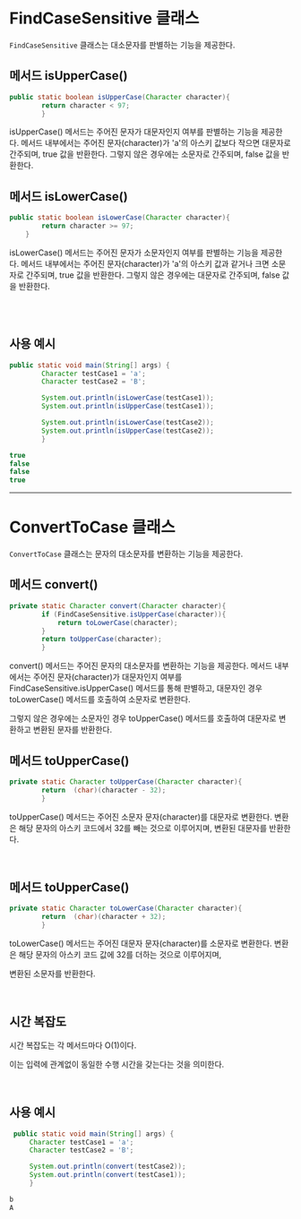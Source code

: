 # FindCaseSensitive 클래스
`FindCaseSensitive` 클래스는 대소문자를 판별하는 기능을 제공한다.


## 메서드 isUpperCase()

```java 
public static boolean isUpperCase(Character character){
        return character < 97;
        }
```

isUpperCase() 메서드는 주어진 문자가 대문자인지 여부를 판별하는 기능을 제공한다. 
메서드 내부에서는 주어진 문자(character)가 'a'의 아스키 값보다 작으면 대문자로 간주되며, true 값을 반환한다. 
그렇지 않은 경우에는 소문자로 간주되며, false 값을 반환한다.


## 메서드 isLowerCase()

```java 
public static boolean isLowerCase(Character character){
		return character >= 97;
	}
```

isLowerCase() 메서드는 주어진 문자가 소문자인지 여부를 판별하는 기능을 제공한다. 
메서드 내부에서는 주어진 문자(character)가 'a'의 아스키 값과 같거나 크면 소문자로 간주되며, true 값을 반환한다. 
그렇지 않은 경우에는 대문자로 간주되며, false 값을 반환한다.

<br>


<br>

## 사용 예시
```java
public static void main(String[] args) {
        Character testCase1 = 'a';
        Character testCase2 = 'B';

        System.out.println(isLowerCase(testCase1));
        System.out.println(isUpperCase(testCase1));

        System.out.println(isLowerCase(testCase2));
        System.out.println(isUpperCase(testCase2));
        }
```

```java
true
false
false
true 
```


----

# ConvertToCase 클래스
`ConvertToCase` 클래스는 문자의 대소문자를 변환하는 기능을 제공한다.


## 메서드 convert()

```java 
private static Character convert(Character character){
        if (FindCaseSensitive.isUpperCase(character)){
            return toLowerCase(character);
        }
        return toUpperCase(character);
        }
```
convert() 메서드는 주어진 문자의 대소문자를 변환하는 기능을 제공한다. 
메서드 내부에서는 주어진 문자(character)가 대문자인지 여부를 FindCaseSensitive.isUpperCase() 메서드를 통해 판별하고, 
대문자인 경우 toLowerCase() 메서드를 호출하여 소문자로 변환한다. 

그렇지 않은 경우에는 소문자인 경우 toUpperCase() 메서드를 호출하여 대문자로 변환하고 변환된 문자를 반환한다.
<br>

## 메서드 toUpperCase()

```java 
private static Character toUpperCase(Character character){
        return  (char)(character - 32);
        }
```
toUpperCase() 메서드는 주어진 소문자 문자(character)를 대문자로 변환한다. 
변환은 해당 문자의 아스키 코드에서 32를 빼는 것으로 이루어지며, 변환된 대문자를 반환한다.

<br>

## 메서드 toUpperCase()

```java 
private static Character toLowerCase(Character character){
        return  (char)(character + 32);
        }
```
toLowerCase() 메서드는 주어진 대문자 문자(character)를 소문자로 변환한다. 
변환은 해당 문자의 아스키 코드 값에 32를 더하는 것으로 이루어지며, 

변환된 소문자를 반환한다.

<br>

## 시간 복잡도

시간 복잡도는 각 메서드마다 O(1)이다. 

이는 입력에 관계없이 동일한 수행 시간을 갖는다는 것을 의미한다.

<br>

## 사용 예시
```java
 public static void main(String[] args) {
     Character testCase1 = 'a';
     Character testCase2 = 'B';

     System.out.println(convert(testCase2));
     System.out.println(convert(testCase1));
     }
```

```java
b
A
```